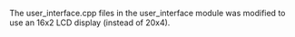 The user_interface.cpp files in the user_interface module was modified to use an 16x2 LCD display (instead of 20x4).
